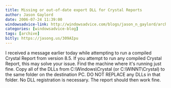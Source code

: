 ```yaml
---
title: Missing or out-of-date export DLL for Crystal Reports
author: Jason Gaylord
date: 2006-07-24 11:39:00
windowsadvice-link: http://windowsadvice.com/blogs/jason_n_gaylord/archive/2006/07/24/Missing-or-out-of-date-export-DLL-in-Crystal-Reports.aspx
categories: [windowsadvice-blog]
tags: [archive]
bitly: https://jasong.us/309AIpu
---
```


I received a message earlier today while attempting to run a compiled Crystal Report from version 8.5. If you attempt to run any compiled Crystal Report, this may solve your issue. Find the machine where it's running just fine. Copy all of the DLLs from C:\Windows\Crystal (or C:\WINNT\Crystal) to the same folder on the destination PC. DO NOT REPLACE any DLLs in that folder. No DLL registration is necessary. The report should then work fine.